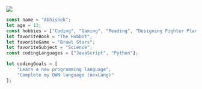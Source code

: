 ![](https://capsule-render.vercel.app/api?type=waving&height=300&color=gradient&text=Sleepy%20Abhishek&descAlignY=18&reversal=true&textBg=false&fontSize=60&animation=blink)

```javascript
const name = "Abhishek";
let age = 13;
const hobbies = ["Coding", "Gaming", "Reading", "Designing Fighter Planes"];
let favoriteBook = "The Hobbit";
let favoriteGame = "Brawl Stars";
let favoriteSubject = "Science";
const codingLanguages = ["JavaScript", "Python"];

let codingGoals = [
    "Learn a new programming language",
    "Complete my OWN language (nexLang)"
];

```
